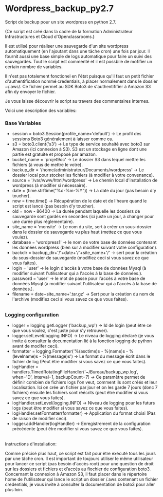 # Wordpress_backup_py2.7
Script de backup pour un site wordpress en python 2.7.

(Ce script est créé dans la cadre de la formation Administrateur Infrastructures et Cloud d'Openclassrooms.)

Il est utilisé pour réaliser une sauvegarde d'un site wordpress automatiquement (en l'ajoutant dans une tâche cron) une fois par jour. Il fournit aussi une base simple de logs automatique pour faire un suivi des sauvegardes.
Tout le script est commenté et il est possbile de mofifier un certain nombre de variables. 

Il n'est pas totalement fonctionel en l'état puisque qu'il faut un petit fichier d'authentification nommé credentials, à placer normalement dans le dossier ~/.aws/.
Ce fichier permet au SDK Boto3 de s'authentififier à Amazon S3 afin dy envoyer le fichier.

Je vous laisse découvrir le script au travers des commentaires internes.

Voici une description des variables:

### Base Variables ###
- session = boto3.Session(profile_name='default') -> Le profil des sessions Boto3 généralement à laisser comme ca.
- s3 = boto3.client('s3')	-> Le type de service souhaité avec boto3 sur Amazon (ici connexion à S3). S3 est un stockage en ligne dont une partie est gratuite et proposé par amazon.					
- bucket_name = 'projet9oc'	-> Le dossier S3 dans lequel mettre les fichiers (à vous de mettre le votre).
- backup_dir = '/home/administrateur/Documents/wordpress'	-> Le dossier local pour stocker les fichiers (à modifier à votre convenance).
- source = '/var/www/html/wordpress' -> Le chemin local d'installation de wordpress (à modifier si nécessaire).
- date = (time.strftime("%d-%m-%Y")) -> La date du jour (pas besoin d'y toucher).
- now = time.time()	-> Récupération de le date et de l'heure quand le script est lancé (pas besoin d'y toucher).
- old = now - 86400	-> La durée pendant laquelle les dossiers de sauvegarde sont gardés en secondes (ici juste un jour, à changer pour une durée plus réglementaire).
- site_name = 'monsite'	-> Le nom du site, sert à créer un sous-dossier dans le dossier de sauvegarde vu plus haut (mettez ce que vous voulez).
- database = 'wordpress1'	-> le nom de votre base de données contenant les données wordpress (bien sur à modifier suivant votre configuration).
- backdir = backup_dir+'/'+date+'/'+site_name+'/'	-> sert pour la création du sous-dossier de sauvegarde (modifiez ceci si vous savez ce que vous faites).
- login = 'user' -> le login d'accès à votre base de données Mysql (à modifier suivant l'utilisateur qui a l'accès à la base de données.).
- password = 'user'	-> le mot de passe pour l'accès à votre base de données Mysql (à modifier suivant l'utilisateur qui a l'accès à la base de données.).
- filename = date+site_name+'.tar.gz' -> Sert pour la création du nom de l'archive (modifiez ceci si vous savez ce que vous faites).
######

### Logging configuration ###
- logger = logging.getLogger ('backup_wp')	-> Id de login (peut être ce que vous voulez, c'est juste pour s'y retrouver).
- logger.setLevel(logging.INFO)	-> Le niveau de logging déclaré (je vous invite à consulter la documentation lié à la fonction logging de python avant de modifer ceci).
- formatter = logging.Formatter('%(asctime)s - %(name)s - %(levelname)s - %(message)s')	-> Le format du message écrit dans le fichier de log (Peut être modifier si vous savez ce que vous faites).
- logHandler = handlers.TimedRotatingFileHandler('~/Bureau/backup_wp.log', when='D', interval=1, backupCount=7) -> Ce paramètre permet de définir combien de fichiers logs l'on veut, comment ils sont créés et leur localisation. Ici on crée un fichier par jour et on les garde 7 jours (donc 7 fichiers) ensuite les fichiers sont réécrits (peut être modifier si vous savez ce que vous faites).
- logHandler.setLevel(logging.INFO)	-> Niveau de logging pour les futurs logs (peut être modifier si vous savez ce que vous faites).
- logHandler.setFormatter(formatter) -> Application du format choisi  (Pas de raison de modifier ceci).
- logger.addHandler(logHandler) -> Enregistrement de la configuration précédente (peut être modifier si vous savez ce que vous faites).
######

Instructions d'installation:

Comme précisé plus haut, ce script est fait pour être exécuté tous les jours par une tâche cron. Il est important de toujours utiliser le même utilisateur pour lancer ce script (pas besoin d'accès root) pour une question de droit sur les dossiers et fichiers et d'accès au fiochier de configuration boto3.
Concernant la connexion à Amazon S3, il faut placer dans le répertoire home de l'utilisateur qui lance le script un dossier /.aws contenant un fichier credentials, je vous invite à consulter la documentation de boto3 pour aller plus loin. 
